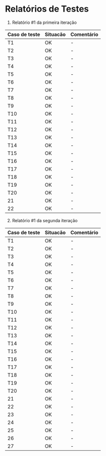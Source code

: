 # Relatórios de Testes

1. Relatório #1 da primeira iteração

|Caso de teste| Situacão | Comentário |
|---|---|---|
|T1|OK|-|
|T2|OK|-|
|T3|OK|-|
|T4|OK|-|
|T5|OK|-|
|T6|OK|-|
|T7|OK|-|
|T8|OK|-|
|T9|OK|-|
|T10|OK|-|
|T11|OK|-|
|T12|OK|-|
|T13|OK|-|
|T14|OK|-|
|T15|OK|-|
|T16|OK|-|
|T17|OK|-|
|T18|OK|-|
|T19|OK|-|
|T20|OK|-|
|21|OK|-|
|22|OK|-|

2. Relatório #1 da segunda iteração

|Caso de teste| Situacão | Comentário |
|---|---|---|
|T1|OK|-|
|T2|OK|-|
|T3|OK|-|
|T4|OK|-|
|T5|OK|-|
|T6|OK|-|
|T7|OK|-|
|T8|OK|-|
|T9|OK|-|
|T10|OK|-|
|T11|OK|-|
|T12|OK|-|
|T13|OK|-|
|T14|OK|-|
|T15|OK|-|
|T16|OK|-|
|T17|OK|-|
|T18|OK|-|
|T19|OK|-|
|T20|OK|-|
|21|OK|-|
|22|OK|-|
|23|OK|-|
|24|OK|-|
|25|OK|-|
|26|OK|-|
|27|OK|-|
